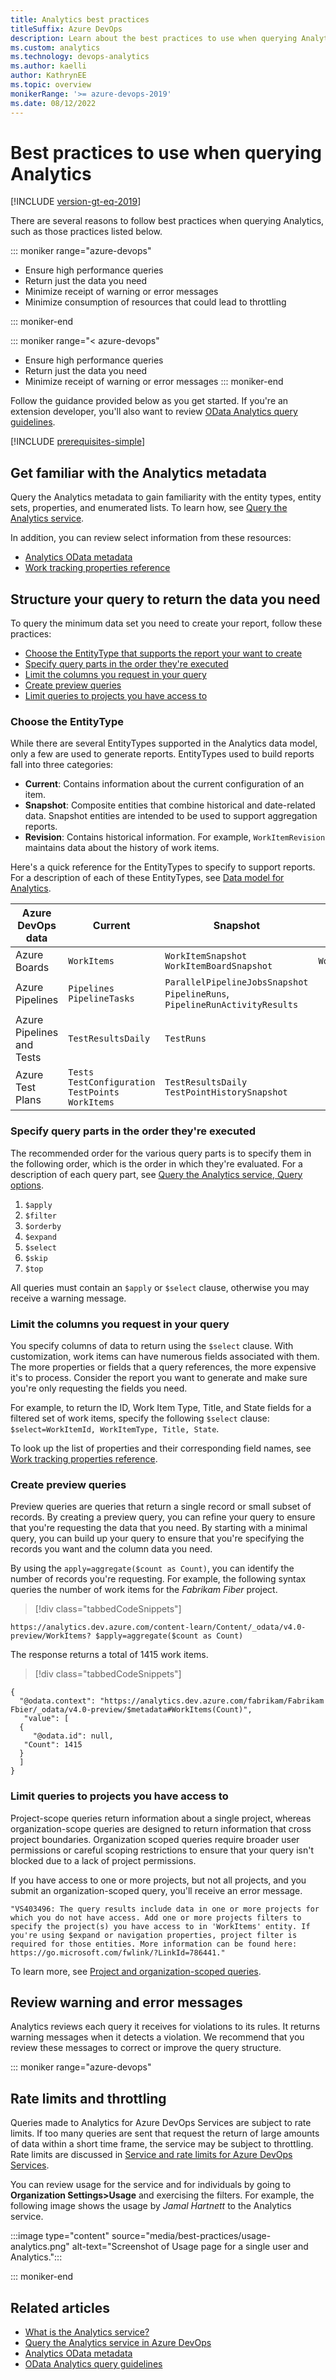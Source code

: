 ```yaml
---
title: Analytics best practices
titleSuffix: Azure DevOps  
description: Learn about the best practices to use when querying Analytics for Azure DevOps.
ms.custom: analytics 
ms.technology: devops-analytics
ms.author: kaelli
author: KathrynEE
ms.topic: overview
monikerRange: '>= azure-devops-2019'
ms.date: 08/12/2022
---
```


# Best practices to use when querying Analytics  

[!INCLUDE [version-gt-eq-2019](../../includes/version-gt-eq-2019.md)] 

There are several reasons to follow best practices when querying Analytics, such as those practices listed below.

::: moniker range="azure-devops" 

- Ensure high performance queries
- Return just the data you need 
- Minimize receipt of warning or error messages
- Minimize consumption of resources that could lead to throttling 

::: moniker-end

::: moniker range="< azure-devops" 

- Ensure high performance queries
- Return just the data you need 
- Minimize receipt of warning or error messages
::: moniker-end

Follow the guidance provided below as you get started. If you're an extension developer, you'll also want to review [OData Analytics query guidelines](../extend-analytics/odata-query-guidelines.md).


[!INCLUDE [prerequisites-simple](../includes/analytics-prerequisites-simple.md)]

## Get familiar with the Analytics metadata 

Query the Analytics metadata to gain familiarity with the entity types, entity sets, properties, and enumerated lists. To learn how, see [Query the Analytics service](analytics-query-parts.md). 

In addition, you can review select information from these resources: 
- [Analytics OData metadata](../extend-analytics/analytics-metadata.md)
- [Work tracking properties reference](../powerbi/analytics-fields-reference.md)


## Structure your query to return the data you need 

To query the minimum data set you need to create your report, follow these practices:   

- [Choose the EntityType that supports the report your want to create](#entitytype)
- [Specify query parts in the order they're executed](#order)
- [Limit the columns you request in your query](#limit-columns)
- [Create preview queries](#preview)
- [Limit queries to projects you have access to](#limit-projects)


<a id="entitytype" />


### Choose the EntityType  

While there are several EntityTypes supported in the Analytics data model, only a few are used to generate reports. EntityTypes used to build reports fall into three categories: 

- **Current**: Contains information about the current configuration of an item. 
- **Snapshot**: Composite entities that combine historical and date-related data. Snapshot entities are intended to be used to support aggregation reports.  
- **Revision**: Contains historical information. For example, `WorkItemRevision` maintains data about the history of work items. 

Here's a quick reference for the EntityTypes to specify to support reports. For a description of each of these EntityTypes, see [Data model for Analytics](../extend-analytics/data-model-analytics-service.md). 

|Azure DevOps data | Current        | Snapshot                  | Revision       | 
|------------------|----------------|---------------------------|----------------|   
|Azure Boards | `WorkItems`  | `WorkItemSnapshot`<br/>`WorkItemBoardSnapshot` | `WorkItemRevision` | 
|Azure Pipelines | `Pipelines`<br/>`PipelineTasks`  | `ParallelPipelineJobsSnapshot`<br/>`PipelineRuns`, `PipelineRunActivityResults` |  | 
|Azure Pipelines and Tests | `TestResultsDaily` |  `TestRuns`        | 
|Azure Test Plans | `Tests`<br/>`TestConfiguration`<br/>`TestPoints`<br/>`WorkItems` | `TestResultsDaily`<br/>`TestPointHistorySnapshot` |  | 



<a id="order" />

### Specify query parts in the order they're executed 

The recommended order for the various query parts is to specify them in the following order, which is the order in which they're evaluated. For a description of each query part, see [Query the Analytics service, Query options](analytics-query-parts.md#query-options).
 
1. `$apply`
1. `$filter`
1. `$orderby`
1. `$expand`
1. `$select`
1. `$skip`
1. `$top`

All queries must contain an `$apply` or `$select` clause, otherwise you may receive a warning message. 


<a id="limit-columns" />

### Limit the columns you request in your query 

You specify columns of data to return using the `$select` clause. With customization, work items can have numerous fields associated with them. The more properties or fields that a query references, the more expensive it's to process. Consider the report you want to generate and make sure you're only requesting the fields you need.  

For example, to return the ID, Work Item Type, Title, and State fields for a filtered set of work items, specify the following `$select` clause: `$select=WorkItemId, WorkItemType, Title, State`.  

To look up the list of properties and their corresponding field names, see [Work tracking properties reference](../powerbi/analytics-fields-reference.md). 

<!--- General info 
Analytics is built on top of a Columnstore Index technology. That means that data is both storage and query processing is column-based. So, the more properties that a query references, the more expensive it's to process. 
-->


<a id="preview" />

### Create preview queries

Preview queries are queries that return a single record or small subset of records. By creating a preview query, you can refine your query to ensure that you're requesting the data that you need. By starting with a minimal query, you can build up your query to ensure that you're specifying the records you want and the column data you need. 

By using the `apply=aggregate($count as Count)`, you can identify the number of records you're requesting. For example, the following syntax queries the number of work items for the *Fabrikam Fiber* project. 

> [!div class="tabbedCodeSnippets"]
```OData
https://analytics.dev.azure.com/content-learn/Content/_odata/v4.0-preview/WorkItems? $apply=aggregate($count as Count)
```

The response returns a total of 1415 work items. 

> [!div class="tabbedCodeSnippets"]
```OData
{
  "@odata.context": "https://analytics.dev.azure.com/fabrikam/Fabrikam Fbier/_odata/v4.0-preview/$metadata#WorkItems(Count)",
   "value": [
  {
     "@odata.id": null,
   "Count": 1415
  }
  ]
}
```



<a id="limit-projects" />

### Limit queries to projects you have access to 

Project-scope queries return information about a single project, whereas organization-scope queries are designed to return information that cross project boundaries. Organization scoped queries require broader user permissions or careful scoping restrictions to ensure that your query isn't blocked due to a lack of project permissions. 

If you have access to one or more projects, but not all projects, and you submit an organization-scoped query, you'll receive an error message.

`"VS403496: The query results include data in one or more projects for which you do not have access. Add one or more projects filters to specify the project(s) you have access to in 'WorkItems' entity. If you're using $expand or navigation properties, project filter is required for those entities. More information can be found here: https://go.microsoft.com/fwlink/?LinkId=786441."`

To learn more, see [Project and organization-scoped queries](../extend-analytics/account-scoped-queries.md).

## Review warning and error messages  

Analytics reviews each query it receives for violations to its rules. It returns warning messages when it detects a violation. We recommend that you review these messages to correct or improve the query structure. 

::: moniker range="azure-devops" 


## Rate limits and throttling 

Queries made to Analytics for Azure DevOps Services are subject to rate limits. If too  many queries are sent that request the return of large amounts of data within a short time frame, the service may be subject to throttling. Rate limits are discussed in [Service and rate limits for Azure DevOps Services](../../user-guide/service-limits.md).

You can review usage for the service and for individuals by going to **Organization Settings>Usage** and exercising the filters. For example, the following image shows the usage by *Jamal Hartnett* to the Analytics service. 

:::image type="content" source="media/best-practices/usage-analytics.png" alt-text="Screenshot of Usage page for a single user and Analytics.":::

::: moniker-end
 


## Related articles

- [What is the Analytics service?](../powerbi/what-is-analytics.md)
- [Query the Analytics service in Azure DevOps](analytics-query-parts.md)
- [Analytics OData metadata](../extend-analytics/analytics-metadata.md) 
- [OData Analytics query guidelines](../extend-analytics/odata-query-guidelines.md)



<!--- 
<a id="limit-records-returned" />

### Limit the number of records returned 
GET https://analytics.dev.azure.com/{OrganizationName}/_odata/{version}/WorkItems HTTP/1.1
User-Agent: {application}
Prefer: VSTS.Analytics.MaxSize=1000
OData-MaxVersion: 4.0
Accept: application/json;odata.metadata=minimal
Host: {OrganizationName}.analytics.visualstudio.com



## Understand how to formulate date queries

While there are several ways to define a date filter, the preferred method for best performance is to use a surrogate key representation. For example, the following query returns all the work items created since the beginning of 2022 regardless of the organization's settings.

> [!div class="tabbedCodeSnippets"]
> ```OData
> https://analytics.dev.azure.com/{OrganizationName}/_odata/{version}/WorkItems?
>   $filter=CreatedDateSK ge 20220101
>   &$select=WorkItemId, Title, State
> ```
-->